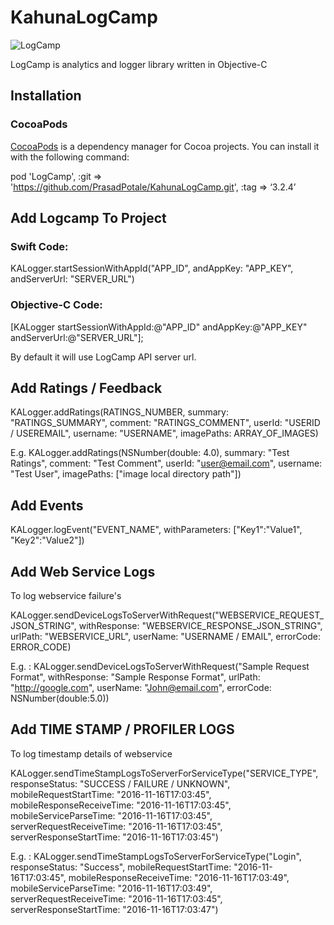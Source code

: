 # KahunaLogCamp

![LogCamp](http://www.kahuna-mobihub.com/templates/ja_puresite/images/logo-trans.png)

LogCamp is analytics and logger library written in Objective-C

## Installation

### CocoaPods

[CocoaPods](http://cocoapods.org) is a dependency manager for Cocoa projects. You can install it with the following command:

pod 'LogCamp', :git => 'https://github.com/PrasadPotale/KahunaLogCamp.git', :tag => ‘3.2.4’

## Add Logcamp To Project

### Swift Code:

KALogger.startSessionWithAppId("APP_ID", andAppKey: "APP_KEY", andServerUrl: "SERVER_URL")

### Objective-C Code:

[KALogger startSessionWithAppId:@"APP_ID" andAppKey:@"APP_KEY" andServerUrl:@"SERVER_URL"];

By default it will use LogCamp API server url.

## Add Ratings / Feedback

KALogger.addRatings(RATINGS_NUMBER, summary: "RATINGS_SUMMARY", comment: "RATINGS_COMMENT", userId: "USERID / USEREMAIL", username: "USERNAME", imagePaths: ARRAY_OF_IMAGES)
 
 E.g. KALogger.addRatings(NSNumber(double: 4.0), summary: "Test Ratings", comment: "Test Comment", userId: "user@email.com", username: "Test User", imagePaths: ["image local directory path"])
 
## Add Events
 
 KALogger.logEvent("EVENT_NAME", withParameters: ["Key1":"Value1", "Key2":"Value2"])

## Add Web Service Logs

To log webservice failure's

KALogger.sendDeviceLogsToServerWithRequest("WEBSERVICE_REQUEST_JSON_STRING", withResponse: "WEBSERVICE_RESPONSE_JSON_STRING", urlPath: "WEBSERVICE_URL", userName: "USERNAME / EMAIL", errorCode: ERROR_CODE)

E.g. :  KALogger.sendDeviceLogsToServerWithRequest("Sample Request Format", withResponse: "Sample Response Format", urlPath: "http://google.com", userName: "John@email.com", errorCode: NSNumber(double:5.0))

## Add TIME STAMP / PROFILER LOGS

To log timestamp details of webservice

KALogger.sendTimeStampLogsToServerForServiceType("SERVICE_TYPE", responseStatus: "SUCCESS / FAILURE / UNKNOWN", mobileRequestStartTime: "2016-11-16T17:03:45", mobileResponseReceiveTime: "2016-11-16T17:03:45", mobileServiceParseTime: "2016-11-16T17:03:45", serverRequestReceiveTime: "2016-11-16T17:03:45", serverResponseStartTime: "2016-11-16T17:03:45")
 
 E.g. :   KALogger.sendTimeStampLogsToServerForServiceType("Login", responseStatus: "Success", mobileRequestStartTime: "2016-11-16T17:03:45", mobileResponseReceiveTime: "2016-11-16T17:03:49", mobileServiceParseTime: "2016-11-16T17:03:49", serverRequestReceiveTime: "2016-11-16T17:03:45", serverResponseStartTime: "2016-11-16T17:03:47")
 
 

